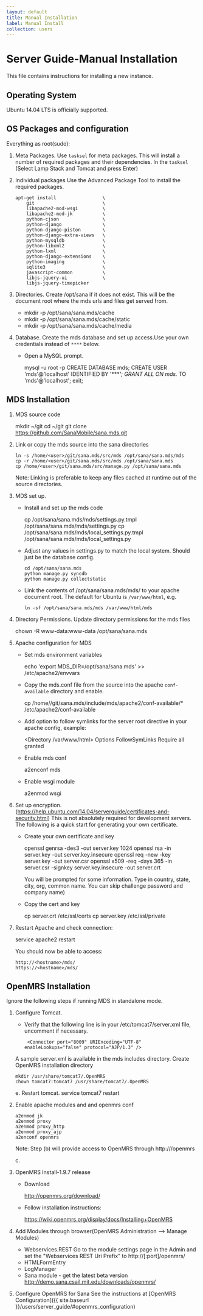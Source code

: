 ```yaml
---
layout: default
title: Manual Installation
label: Manual Install
collection: users
---
```

# Server Guide-Manual Installation
This file contains instructions for installing a new instance.

## Operating System 
Ubuntu 14.04 LTS is officially supported.

## OS Packages and configuration
Everything as root(sudo):
1.  Meta Packages. Use ```tasksel``` for meta packages. This will 
    install a number of required packages and their dependencies. In
    the ```tasksel```
       (Select Lamp Stack and Tomcat and press Enter)
2.  Individual packages Use the Advanced Package Tool to install the 
    required packages.

        apt-get install                 \
            git                         \
            libapache2-mod-wsgi         \
            libapache2-mod-jk           \
            python-cjson                \
            python-django               \
            python-django-piston        \
            python-django-extra-views   \
            python-mysqldb              \
            python-libxml2              \
            python-lxml                 \
            python-django-extensions    \
            python-imaging              \
            sqlite3                     \
            javascript-common           \
            libjs-jquery-ui             \
            libjs-jquery-timepicker

3.  Directories. Create /opt/sana if it does not exist. This will be 
    the document root where the mds urls and files get served from.
    * mkdir -p /opt/sana/sana.mds/cache
    * mkdir -p /opt/sana/sana.mds/cache/static
    * mkdir -p /opt/sana/sana.mds/cache/media

4.  Database. Create the mds database and set up access.Use your own credentials 
    instead of ```****``` below.
    *  Open a MySQL prompt.

          mysql -u root -p
          CREATE DATABASE mds;
          CREATE USER 'mds'@'localhost' IDENTIFIED BY '****';
          GRANT ALL ON mds.* TO 'mds'@'localhost';
          exit;

## MDS Installation
1.  MDS source code

      mkdir ~/git
      cd ~/git
      git clone https://github.com/SanaMobile/sana.mds.git
    
2.  Link or copy the mds source into the sana directories

        ln -s /home/<user>/git/sana.mds/src/mds /opt/sana/sana.mds/mds
        cp -r /home/<user>/git/sana.mds/src/mds /opt/sana/sana.mds
        cp /home/<user>/git/sana.mds/src/manage.py /opt/sana/sana.mds  
    
    Note: Linking is preferable to keep any files cached at runtime out of the source directories.
    
3.  MDS set up. 
    * Install and set up the mds code
    
        cp /opt/sana/sana.mds/mds/settings.py.tmpl /opt/sana/sana.mds/mds/settings.py
        cp /opt/sana/sana.mds/mds/local_settings.py.tmpl /opt/sana/sana.mds/mds/local_settings.py
    
    * Adjust any values in settings.py to match the local system. Should 
      just be the database config.


          cd /opt/sana/sana.mds
          python manage.py syncdb
          python manage.py collectstatic
    
    * Link the contents of /opt/sana/sana.mds/mds/ to your apache document root. The default for 
      Ubuntu is `/var/www/html`, e.g.
        
          ln -sf /opt/sana/sana.mds/mds /var/www/html/mds

4. Directory Permissions. Update directory permissions for the mds files
    
      chown -R www-data:www-data /opt/sana/sana.mds

5.  Apache configuration for MDS
    * Set mds environment variables

       echo 'export MDS_DIR=/opt/sana/sana.mds' >> /etc/apache2/envvars
    
    * Copy the mds.conf file from the source into the apache 
      `conf-available` directory and enable.

        cp /home/<user>/git/sana.mds/include/mds/apache2/conf-available/* \
            /etc/apache2/conf-available

    * Add option to follow symlinks for the server root directive in 
      your apache config, example:
        
        <Directory /var/www/html>
            Options FollowSymLinks
            Require all granted
        </Directory>
        
    * Enable mds conf

        a2enconf mds

    * Enable wsgi module

        a2enmod wsgi
        
6. Set up encryption. (https://help.ubuntu.com/14.04/serverguide/certificates-and-security.html)
    This is not absolutely required for development servers. The 
    following is a quick start for generating your own certificate.
    
    * Create your own certificate and key

       openssl genrsa -des3 -out server.key 1024
       openssl rsa -in server.key -out server.key.insecure
       openssl req -new -key server.key -out server.csr
       openssl x509 -req -days 365 -in server.csr -signkey server.key.insecure -out server.crt
       
      You will be prompted for some information. Type in country, state, city,
      org, common name. You can skip challenge password and company name)

    * Copy the cert and key

       cp server.crt /etc/ssl/certs
       cp server.key /etc/ssl/private
       
7.  Restart Apache and check connection:

      service apache2 restart

    You should now be able to access:

        http://<hostname>/mds/
        https://<hostname>/mds/

## OpenMRS Installation
Ignore the following steps if running MDS in standalone mode.

1.  Configure Tomcat. 
    * Verify that the following line is in your /etc/tomcat7/server.xml file, uncomment if necessary.
    
           <Connector port="8009" URIEncoding="UTF-8" enableLookups="false" protocol="AJP/1.3" />
       
    A sample server.xml is available in the mds includes directory.
    Create OpenMRS installation directory
    
        mkdir /usr/share/tomcat7/.OpenMRS
        chown tomcat7:tomcat7 /usr/share/tomcat7/.OpenMRS
       
    e. Restart tomcat.
           service tomcat7 restart
2.  Enable apache modules and and openmrs conf
    
        a2enmod jk
        a2enmod proxy
        a2enmod proxy_http
        a2enmod proxy_ajp
        a2enconf openmrs
        
       Note: Step (b) will provide access to OpenMRS through http://<hostname>/openmrs

    c. 

2.  OpenMRS Install-1.9.7 release
    * Download

        http://openmrs.org/download/

    * Follow installation instructions:

        https://wiki.openmrs.org/display/docs/Installing+OpenMRS

3.  Add Modules through browser(OpenMRS Administration --> Manage Modules)
    * Webservices.REST
       Go to the module settings page in the Admin and set the
       "Webservices REST Uri Prefix" to http://<ip-address>[:port]/openmrs/
    * HTMLFormEntry
    * LogManager
    * Sana module - get the latest beta version
        http://demo.sana.csail.mit.edu/downloads/openmrs/

4.  Configure OpenMRS for Sana
    See the instructions at [OpenMRS Configuration]({{ site.baseurl }}/users/server_guide/#openmrs_configuration) 
